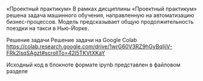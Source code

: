 «Проектный практикум»
В рамках дисциплины «Проектный практикум» решена задача машинного обучения, направленную на автоматизацию бизнес-процессов. Модель предсказывает общую продолжительность поездки на такси в Нью-Йорке.

Решение задачи
Решение задачи на Google Colab https://colab.research.google.com/drive/1wrG60V3RZ9hGyBqIijV-FRk2lsqSAgzt#scrollTo=42l5TKVtXKaY

Исходный код в блокноте формате ipynb представлен в файловом разделе
